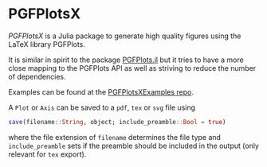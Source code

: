 # PGFPlotsX

*PGFPlotsX* is a Julia package to generate high quality figures using the LaTeX library PGFPlots.

It is similar in spirit to the package [PGFPlots.jl](https://github.com/sisl/PGFPlots.jl) but it
tries to have a more close mapping to the PGFPlots API as well as striving to reduce the number of dependencies.

Examples can be found at the [PGFPlotsXExamples repo](https://github.com/KristofferC/PGFPlotsXExamples).

A `Plot` or `Axis` can be saved to a `pdf`, `tex` or `svg` file using

```jl
save(filename::String, object; include_preamble::Bool = true)
```

where the file extension of `filename` determines the file type and `include_preamble`
sets if the preamble should be included in the output (only relevant for `tex` export). 
